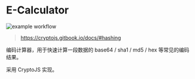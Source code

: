 # E-Calculator

![example workflow](https://github.com/champkeh/e-calculator/actions/workflows/build.yaml/badge.svg)

> https://cryptojs.gitbook.io/docs/#hashing

编码计算器，用于快速计算一段数据的 base64 / sha1 / md5 / hex 等常见的编码结果。

采用 CryptoJS 实现。
